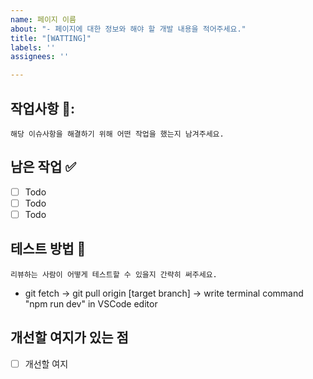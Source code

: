 ```yaml
---
name: 페이지 이름
about: "- 페이지에 대한 정보와 해야 할 개발 내용을 적어주세요."
title: "[WATTING]"
labels: ''
assignees: ''

---
```


## 작업사항 📝:

`해당 이슈사항을 해결하기 위해 어떤 작업을 했는지 남겨주세요.`

## 남은 작업 ✅

- [ ] Todo
- [ ] Todo
- [ ] Todo

## 테스트 방법 🧪

`리뷰하는 사람이 어떻게 테스트할 수 있을지 간략히 써주세요.`

- git fetch -> git pull origin [target branch] -> write terminal command "npm run dev" in VSCode editor

## 개선할 여지가 있는 점
- [ ] 개선할 여지
